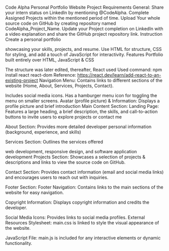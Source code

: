 Code Alpha Personal Portfolio Website
Project Requirements
General:
Share your intern status on LinkedIn by mentioning @CodeAlpha.
Complete Assigned Projects within the mentioned period of time.
Upload Your whole source code on GitHub by creating repository named CodeAlpha_Project_Name.
Update your Project completion on LinkedIn with a video explanation and share the GitHub project repository link.
Instruction
Create a personal portfolio

showcasing your skills, projects, and resume.
Use HTML for structure, CSS for styling, and add a touch of JavaScript for interactivity.
Features
Portfolio built entirely over HTML, JavaScript & CSS

The structure was later edited, thereafter, React used
Used command: npm install react react-dom
Reference: https://react.dev/learn/add-react-to-an-existing-project
Navigation Menu:
Contains links to different sections of the website (Home, About, Services, Projects, Contact).

Includes social media icons.
Has a hamburger menu icon for toggling the menu on smaller screens.
Avatar (profile picture) & Information:
Displays a profile picture and brief introduction
Main Content Section:
Landing Page:
Features a large heading, a brief description, the skills, and call-to-action buttons to invite users to explore projects or contact me

About Section:
Provides more detailed developer personal information (background, experience, and skills)

Services Section:
Outlines the services offered

web development, responsive design, and software application development
Projects Section:
Showcases a selection of projects & descriptions and links to view the source code on GitHub.

Contact Section:
Provides contact information (email and social media links) and encourages users to reach out with inquiries.

Footer Section:
Footer Navigation:
Contains links to the main sections of the website for easy navigation.

Copyright Information:
Displays copyright information and credits the developer.

Social Media Icons: Provides links to social media profiles.
External Resources
Stylesheet:
main.css is linked to style the visual appearance of the website.

JavaScript File:
main.js is included for any interactive elements or dynamic functionality.